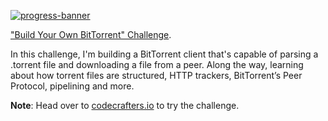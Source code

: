 [![progress-banner](https://backend.codecrafters.io/progress/bittorrent/4345e5a0-8ff6-489e-8a97-240ccc71f85c)](https://app.codecrafters.io/users/codecrafters-bot?r=2qF)

["Build Your Own BitTorrent" Challenge](https://app.codecrafters.io/courses/bittorrent/overview).

In this challenge, I'm building a BitTorrent client that's capable of parsing a
.torrent file and downloading a file from a peer. Along the way, learning
about how torrent files are structured, HTTP trackers, BitTorrent’s Peer
Protocol, pipelining and more.

**Note**: Head over to
[codecrafters.io](https://codecrafters.io) to try the challenge.

